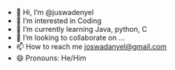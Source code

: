 - 👋 Hi, I’m @juswadenyel
- 👀 I’m interested in Coding
- 🌱 I’m currently learning Java, python, C
- 💞️ I’m looking to collaborate on ...
- 📫 How to reach me joswadanyel@gmail.com
- 😄 Pronouns: He/Him


<!---
juswadenyel/juswadenyel is a ✨ special ✨ repository because its `README.md` (this file) appears on your GitHub profile.
You can click the Preview link to take a look at your changes.
--->
